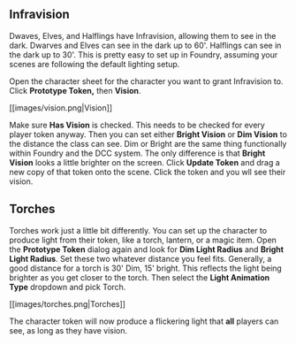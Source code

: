 ## Infravision

Dwaves, Elves, and Halflings have Infravision, allowing them to see in the dark. Dwarves and Elves can see in the dark up to 60'. Halflings can see in the dark up to 30'. This is pretty easy to set up in Foundry, assuming your scenes are following the default lighting setup.


Open the character sheet for the character you want to grant Infravision to. Click **Prototype Token,** then **Vision**.

[[images/vision.png|Vision]]

Make sure **Has Vision** is checked. This needs to be checked for every player token anyway. Then you can set either **Bright Vision** or **Dim Vision** to the distance the class can see. Dim or Bright are the same thing functionally within Foundry and the DCC system. The only difference is that **Bright Vision** looks a little brighter on the screen. Click **Update Token** and drag a new copy of that token onto the scene. Click the token and you wll see their vision.


## Torches

Torches work just a little bit differently. You can set up the character to produce light from their token, like a torch, lantern, or a magic item. Open the **Prototype Token** dialog again and look for **Dim Light Radius** and **Bright Light Radius**. Set these two whatever distance you feel fits. Generally, a good distance for a torch is 30' Dim, 15' bright. This reflects the light being brighter as you get closer to the torch. Then select the **Light Animation Type** dropdown and pick Torch.

[[images/torches.png|Torches]]

The character token will now produce a flickering light that **all** players can see, as long as they have vision.



